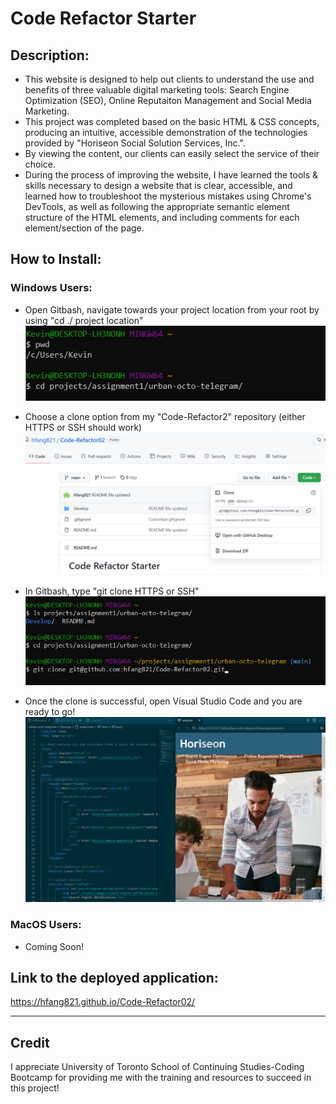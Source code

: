 # Code Refactor Starter 

## Description:

* This website is designed to help out clients to understand the use and benefits of three valuable digital marketing tools: Search Engine Optimization (SEO), Online Reputaiton Management and Social Media Marketing.  
* This project was completed based on the basic HTML & CSS concepts, producing an intuitive, accessible demonstration of the technologies provided by "Horiseon Social Solution Services, Inc.".
* By viewing the content, our clients can easily select the service of their choice.
* During the process of improving the website, I have learned the tools & skills necessary to design a website that is clear, accessible, and learned how to troubleshoot the mysterious mistakes using Chrome's DevTools, as well as following the appropriate semantic element structure of the HTML elements, and including comments for each element/section of the page.


## How to Install:

### Windows Users:

* Open Gitbash, navigate towards your project location from your root by using "cd ./ project location"
![Step 1](./assets/images/Step-1.png)

* Choose a clone option from my "Code-Refactor2" repository (either HTTPS or SSH should work)
![Step 2](./assets/images/Step-2.png)

* In Gitbash, type "git clone HTTPS or SSH"
![Step 3](./assets/images/Step-3.png)

* Once the clone is successful, open Visual Studio Code and  you are ready to go!
![Step 4](./assets/images/Step-4.png)

### MacOS Users: 

* Coming Soon!


## Link to the deployed application: 

https://hfang821.github.io/Code-Refactor02/

---

## Credit

I appreciate University of Toronto School of Continuing Studies-Coding Bootcamp for providing me with the training and resources to succeed in this project!

